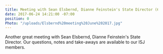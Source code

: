 ```yaml
---
title: Meeting with Sean Elsbernd, Dianne Feinstein's State Director (6/22/17)
date: 2017-06-24 14:21:00 -07:00
position: 0
Photo: "/uploads/Elsbernd%20meeting%20June%202017.jpg"
---
```


Another great meeting with Sean Elsbernd, Dianne Feinstein's State Director.  Our questions, notes and take-aways are available to our ISJ members.